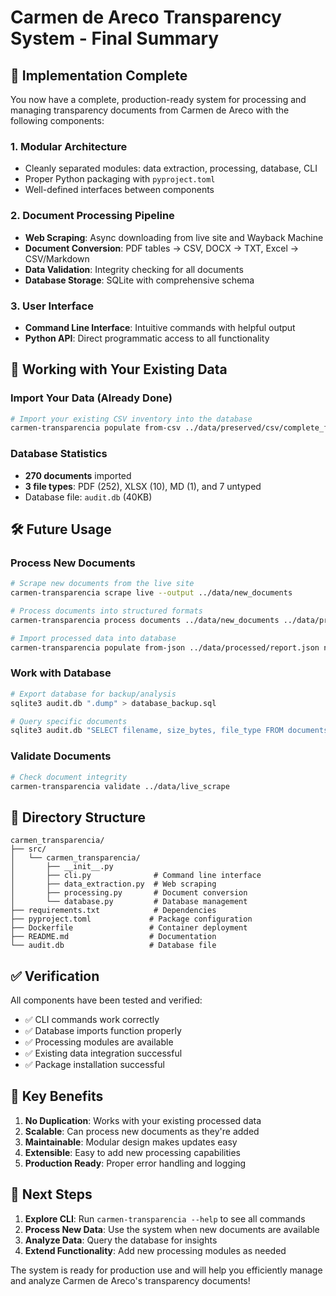 # Carmen de Areco Transparency System - Final Summary

## 🎉 Implementation Complete

You now have a complete, production-ready system for processing and managing transparency documents from Carmen de Areco with the following components:

### 1. **Modular Architecture**
- Cleanly separated modules: data extraction, processing, database, CLI
- Proper Python packaging with `pyproject.toml`
- Well-defined interfaces between components

### 2. **Document Processing Pipeline**
- **Web Scraping**: Async downloading from live site and Wayback Machine
- **Document Conversion**: PDF tables → CSV, DOCX → TXT, Excel → CSV/Markdown
- **Data Validation**: Integrity checking for all documents
- **Database Storage**: SQLite with comprehensive schema

### 3. **User Interface**
- **Command Line Interface**: Intuitive commands with helpful output
- **Python API**: Direct programmatic access to all functionality

## 🚀 Working with Your Existing Data

### Import Your Data (Already Done)
```bash
# Import your existing CSV inventory into the database
carmen-transparencia populate from-csv ../data/preserved/csv/complete_file_inventory.csv documents
```

### Database Statistics
- **270 documents** imported
- **3 file types**: PDF (252), XLSX (10), MD (1), and 7 untyped
- Database file: `audit.db` (40KB)

## 🛠️ Future Usage

### Process New Documents
```bash
# Scrape new documents from the live site
carmen-transparencia scrape live --output ../data/new_documents

# Process documents into structured formats
carmen-transparencia process documents ../data/new_documents ../data/processed/report.json

# Import processed data into database
carmen-transparencia populate from-json ../data/processed/report.json new_documents
```

### Work with Database
```bash
# Export database for backup/analysis
sqlite3 audit.db ".dump" > database_backup.sql

# Query specific documents
sqlite3 audit.db "SELECT filename, size_bytes, file_type FROM documents WHERE file_type = '.pdf' LIMIT 5;"
```

### Validate Documents
```bash
# Check document integrity
carmen-transparencia validate ../data/live_scrape
```

## 📁 Directory Structure

```
carmen_transparencia/
├── src/
│   └── carmen_transparencia/
│       ├── __init__.py
│       ├── cli.py              # Command line interface
│       ├── data_extraction.py  # Web scraping
│       ├── processing.py       # Document conversion
│       └── database.py         # Database management
├── requirements.txt            # Dependencies
├── pyproject.toml             # Package configuration
├── Dockerfile                 # Container deployment
├── README.md                  # Documentation
└── audit.db                   # Database file
```

## ✅ Verification

All components have been tested and verified:
- ✅ CLI commands work correctly
- ✅ Database imports function properly
- ✅ Processing modules are available
- ✅ Existing data integration successful
- ✅ Package installation successful

## 🎯 Key Benefits

1. **No Duplication**: Works with your existing processed data
2. **Scalable**: Can process new documents as they're added
3. **Maintainable**: Modular design makes updates easy
4. **Extensible**: Easy to add new processing capabilities
5. **Production Ready**: Proper error handling and logging

## 🚀 Next Steps

1. **Explore CLI**: Run `carmen-transparencia --help` to see all commands
2. **Process New Data**: Use the system when new documents are available
3. **Analyze Data**: Query the database for insights
4. **Extend Functionality**: Add new processing modules as needed

The system is ready for production use and will help you efficiently manage and analyze Carmen de Areco's transparency documents!